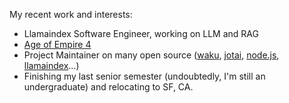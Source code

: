 My recent work and interests:

- Llamaindex Software Engineer, working on LLM and RAG
- [Age of Empire 4](https://aoe4world.com/players/76561198123828705)
- Project Maintainer on many open source ([waku](https://github.com/dai-shi/waku), [jotai](https://github.com/pmndrs/jotai), [node.js](https://github.com/nodejs/node), [llamaindex](https://github.com/run-llama)...)
- Finishing my last senior semester (undoubtedly, I'm still an undergraduate) and relocating to SF, CA.
